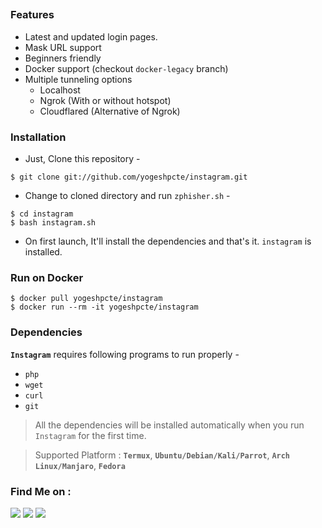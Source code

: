 
##

### Features

- Latest and updated login pages.
- Mask URL support 
- Beginners friendly
- Docker support (checkout `docker-legacy` branch)
- Multiple tunneling options
  - Localhost
  - Ngrok (With or without hotspot)
  - Cloudflared (Alternative of Ngrok)


### Installation

- Just, Clone this repository -
```
$ git clone git://github.com/yogeshpcte/instagram.git
```

- Change to cloned directory and run `zphisher.sh` -
```
$ cd instagram
$ bash instagram.sh
```

- On first launch, It'll install the dependencies and that's it. `instagram` is installed.

### Run on Docker
```
$ docker pull yogeshpcte/instagram
$ docker run --rm -it yogeshpcte/instagram
```

### Dependencies

**`Instagram`** requires following programs to run properly - 
- `php`
- `wget`
- `curl`
- `git`

> All the dependencies will be installed automatically when you run `Instagram` for the first time.

> Supported Platform : **`Termux`**, **`Ubuntu/Debian/Kali/Parrot`**, **`Arch Linux/Manjaro`**, **`Fedora`**





### Find Me on :
<p align="left">
  <a href="https://github.com/yogeshpcte" target="_blank"><img src="https://img.shields.io/badge/Github-Yogeshpcte-green?style=for-the-badge&logo=github"></a>
  <a href="https://www.instagram.com/" target="_blank"><img src="https://img.shields.io/badge/IG-%40tahmid.rayat-red?style=for-the-badge&logo=instagram"></a>
  <a href="http://yogesh.rf.gd/?i=1" target="_blank"><img src="https://img.shields.io/badge/Chat-Messenger-blue?style=for-the-badge&logo=messenger"></a>
</p>


